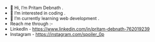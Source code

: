- 👋 Hi, I’m Pritam Debnath .
- 👀 I’m interested in coding . 
- 🌱 I’m currently learning web development .
- Reach me through  :- 
- LinkedIn - https://www.linkedin.com/in/pritam-debnath-762019239
- Instagram - https://instagram.com/spoiler_0p

<!---
PriDebnath/PriDebnath is a ✨ special ✨ repository because its `README.md` (this file) appears on your GitHub profile.
You can click the Preview link to take a look at your changes.
--->
